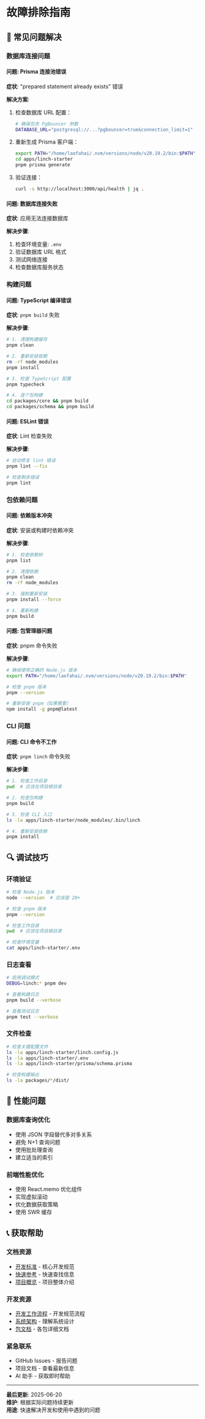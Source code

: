 # 故障排除指南

## 🚨 常见问题解决

### 数据库连接问题

#### 问题: Prisma 连接池错误
**症状**: "prepared statement already exists" 错误

**解决方案**:
1. 检查数据库 URL 配置：
   ```bash
   # 确保包含 PgBouncer 参数
   DATABASE_URL="postgresql://...?pgbouncer=true&connection_limit=1"
   ```

2. 重新生成 Prisma 客户端：
   ```bash
   export PATH="/home/laofahai/.nvm/versions/node/v20.19.2/bin:$PATH"
   cd apps/linch-starter
   pnpm prisma generate
   ```

3. 验证连接：
   ```bash
   curl -s http://localhost:3000/api/health | jq .
   ```

#### 问题: 数据库连接失败
**症状**: 应用无法连接数据库

**解决步骤**:
1. 检查环境变量: `.env`
2. 验证数据库 URL 格式
3. 测试网络连接
4. 检查数据库服务状态

### 构建问题

#### 问题: TypeScript 编译错误
**症状**: `pnpm build` 失败

**解决步骤**:
```bash
# 1. 清理构建缓存
pnpm clean

# 2. 重新安装依赖
rm -rf node_modules
pnpm install

# 3. 检查 TypeScript 配置
pnpm typecheck

# 4. 逐个包构建
cd packages/core && pnpm build
cd packages/schema && pnpm build
```

#### 问题: ESLint 错误
**症状**: Lint 检查失败

**解决步骤**:
```bash
# 自动修复 lint 错误
pnpm lint --fix

# 检查剩余错误
pnpm lint
```

### 包依赖问题

#### 问题: 依赖版本冲突
**症状**: 安装或构建时依赖冲突

**解决步骤**:
```bash
# 1. 检查依赖树
pnpm list

# 2. 清理依赖
pnpm clean
rm -rf node_modules

# 3. 强制重新安装
pnpm install --force

# 4. 重新构建
pnpm build
```

#### 问题: 包管理器问题
**症状**: pnpm 命令失败

**解决步骤**:
```bash
# 确保使用正确的 Node.js 版本
export PATH="/home/laofahai/.nvm/versions/node/v20.19.2/bin:$PATH"

# 检查 pnpm 版本
pnpm --version

# 重新安装 pnpm（如果需要）
npm install -g pnpm@latest
```

### CLI 问题

#### 问题: CLI 命令不工作
**症状**: `pnpm linch` 命令失败

**解决步骤**:
```bash
# 1. 检查工作目录
pwd  # 应该在项目根目录

# 2. 检查包构建
pnpm build

# 3. 检查 CLI 入口
ls -la apps/linch-starter/node_modules/.bin/linch

# 4. 重新安装依赖
pnpm install
```

## 🔍 调试技巧

### 环境验证
```bash
# 检查 Node.js 版本
node --version  # 应该是 20+

# 检查 pnpm 版本
pnpm --version

# 检查工作目录
pwd  # 应该在项目根目录

# 检查环境变量
cat apps/linch-starter/.env
```

### 日志查看
```bash
# 启用调试模式
DEBUG=linch:* pnpm dev

# 查看构建日志
pnpm build --verbose

# 查看测试日志
pnpm test --verbose
```

### 文件检查
```bash
# 检查关键配置文件
ls -la apps/linch-starter/linch.config.js
ls -la apps/linch-starter/.env
ls -la apps/linch-starter/prisma/schema.prisma

# 检查构建输出
ls -la packages/*/dist/
```

## 🚀 性能问题

### 数据库查询优化
- 使用 JSON 字段替代多对多关系
- 避免 N+1 查询问题
- 使用批处理查询
- 建立适当的索引

### 前端性能优化
- 使用 React.memo 优化组件
- 实现虚拟滚动
- 优化数据获取策略
- 使用 SWR 缓存

## 📞 获取帮助

### 文档资源
- [开发标准](../standards/development-standards.md) - 核心开发规范
- [快速参考](./quick-reference.md) - 快速查找信息
- [项目概览](../overview/project-overview.md) - 项目整体介绍

### 开发资源
- [开发工作流程](../workflows/development.md) - 开发规范流程
- [系统架构](../architecture/system-architecture.md) - 理解系统设计
- [包文档](../packages/) - 各包详细文档

### 紧急联系
- GitHub Issues - 报告问题
- 项目文档 - 查看最新信息
- AI 助手 - 获取即时帮助

---

**最后更新**: 2025-06-20  
**维护**: 根据实际问题持续更新  
**用途**: 快速解决开发和使用中遇到的问题
